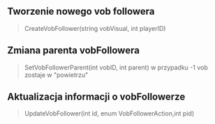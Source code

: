 ## Tworzenie nowego vob followera 
> CreateVobFollower(string vobVisual, int playerID)
## Zmiana parenta vobFollowera 
> SetVobFollowerParent(int vobID, int parent) w przypadku -1 vob zostaje w "powietrzu"
## Aktualizacja informacji o vobFollowerze 
> UpdateVobFollower(int id, enum VobFollowerAction,int pid) 
